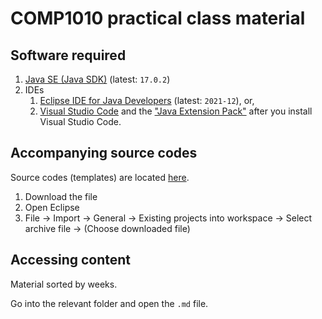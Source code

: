 # COMP1010 practical class material

## Software required

1. [Java SE (Java SDK)](https://www.oracle.com/java/technologies/javase-downloads.html) (latest: `17.0.2`)
2. IDEs
    1. [Eclipse IDE for Java Developers](https://www.eclipse.org/downloads/) (latest: `2021-12`), or,
    2. [Visual Studio Code](https://code.visualstudio.com/) and the ["Java Extension Pack"](vscode:extension/vscjava.vscode-java-pack) after you install Visual Studio Code. 

## Accompanying source codes

Source codes (templates) are located [here](https://github.com/gaurav1780/comp1010practicalClassMaterial/raw/master/comp1010_s2_2021_source_codes_for_students_v1.zip).

1. Download the file
2. Open Eclipse
3. File -> Import -> General -> Existing projects into workspace -> Select archive file -> (Choose downloaded file)

## Accessing content

Material sorted by weeks.

Go into the relevant folder and open the `.md` file.
